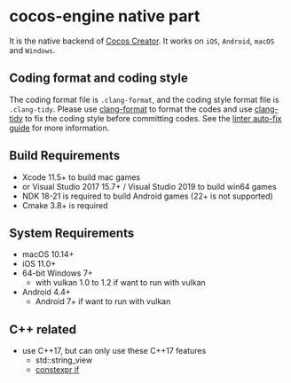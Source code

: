 cocos-engine native part
==========================

It is the native backend of [Cocos Creator](https://www.cocos.com/en/creator). It works on `iOS`, `Android`, `macOS` and `Windows`.

Coding format and coding style
---------------------------------

The coding format file is `.clang-format`, and the coding style format file is `.clang-tidy`. Please use [clang-format](https://clang.llvm.org/docs/ClangFormat.html) to format the codes and use [clang-tidy](http://clang.llvm.org/extra/index.html) to fix the coding style before committing codes. See the [linter auto-fix guide](docs/LINTER_AUTOFIX_GUIDE.md) for more information.


Build Requirements
--------------------------------
- Xcode 11.5+ to build mac games
- or Visual Studio 2017 15.7+ / Visual Studio 2019 to build win64 games
- NDK 18-21 is required to build Android games (22+ is not supported)
- Cmake 3.8+ is required

System Requirements
--------------------------------
- macOS 10.14+
- iOS 11.0+
- 64-bit Windows 7+ 
  - with vulkan 1.0 to 1.2 if want to run with vulkan
- Android 4.4+
  - Android 7+ if want to run with vulkan

C++ related
--------------------------------
- use C++17, but can only use these C++17 features
  - std::string_view
  - [constexpr if](https://www.codingame.com/playgrounds/2205/7-features-of-c17-that-will-simplify-your-code/constexpr-if)
